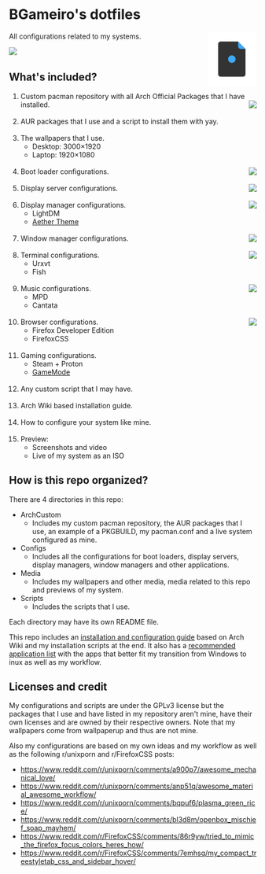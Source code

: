 # BGameiro's dotfiles

<img style="filter:hue-rotate(0deg)" align="right" width="100" height="auto" src="Media/Repo/dotfiles-logo.png">

All configurations related to my systems.

[<img src="https://img.shields.io/github/contributors/BGameiro76/dotfiles.svg?label=Contributors" />](https://github.com/BGameiro76/dotfiles/graphs/contributors)

## What's included?

1.  Custom pacman repository with all Arch Official Packages that I have installed.
[<img align="right" src="https://img.shields.io/github/release/BGameiro76/dotfiles.svg" />](https://github.com/BGameiro76/dotfiles/ArchCustom/ArchRepo)
<br><br>
2.  AUR packages that I use and a script to install them with yay.
<br><br>
3.  The wallpapers that I use.
     *  Desktop: 3000×1920
     *  Laptop: 1920×1080
<br><br>
4.  Boot loader configurations.
[<img align="right" src="https://img.shields.io/badge/Boot loader-systemd boot-blue.svg" />](https://wiki.archlinux.org/index.php/Systemd-boot)
<br><br>
5.  Display server configurations.
[<img align="right" src="https://img.shields.io/badge/Display server-Xorg-blue.svg" />](https://wiki.archlinux.org/index.php/Xorg)
<br><br>
6.  Display manager configurations.
[<img align="right" src="https://img.shields.io/badge/Display manager-LightDM-blue.svg" />](https://wiki.archlinux.org/index.php/LightDM)
     *   LightDM
     *   [Aether Theme](https://github.com/NoiSek/Aether)
<br><br>
7.  Window manager configurations.
[<img align="right" src="https://img.shields.io/badge/Window manager-AwesomeWM-blue.svg" />](https://wiki.archlinux.org/index.php/Awesome)
<br><br>
8.  Terminal configurations.
[<img align="right" src="https://img.shields.io/badge/Terminal-Urxvt-blue.svg" />](https://wiki.archlinux.org/index.php/Rxvt-unicode)
     *   Urxvt
     *   Fish
<br><br>
9.  Music configurations.
[<img align="right" src="https://img.shields.io/badge/Music-Cantata-blue.svg" />](https://wiki.archlinux.org/index.php/Music_Player_Daemon#Graphical)
     *   MPD
     *   Cantata
<br><br>
10.  Browser configurations.
[<img align="right" src="https://img.shields.io/badge/Browser-Firefox-blue.svg" />](https://wiki.archlinux.org/index.php/Firefox)
     *   Firefox Developer Edition
     *   FirefoxCSS
<br><br>
11.  Gaming configurations.
     *   Steam + Proton
     *   [GameMode](https://github.com/FeralInteractive/gamemode)
<br><br>
12.   Any custom script that I may have.
<br><br>
13.   Arch Wiki based installation guide.
<br><br>
14.   How to configure your system like mine.
<br><br>
15.   Preview:
      *    Screenshots and video
      *    Live of my system as an ISO

## How is this repo organized?

There are 4 directories in this repo:
*   ArchCustom
     *   Includes my custom pacman repository, the AUR packages that I use, an example of a PKGBUILD, my pacman.conf and a live system configured as mine.
*   Configs
     *   Includes all the configurations for boot loaders, display servers, display managers, window managers and other applications.
*   Media
     *   Includes my wallpapers and other media, media related to this repo and previews of my system.
*   Scripts
     *   Includes the scripts that I use.

Each directory may have its own README file.

This repo includes an [installation and configuration guide](Installation.md) based on Arch Wiki and my installation scripts at the end. It also has a [recommended application list](Applications.md) with the apps that better fit my transition from Windows to inux as well as my workflow.

## Licenses and credit

My configurations and scripts are under the GPLv3 license but the packages that I use and have listed in my repository aren't mine, have their own licenses and are owned by their respective owners. Note that my wallpapers come from wallpaperup and thus are not mine.

Also my configurations are based on my own ideas and my workflow as well as the following r/unixporn and r/FirefoxCSS posts:

*   https://www.reddit.com/r/unixporn/comments/a900p7/awesome_mechanical_love/
*   https://www.reddit.com/r/unixporn/comments/anp51q/awesome_material_awesome_workflow/
*   https://www.reddit.com/r/unixporn/comments/bqpuf6/plasma_green_rice/
*   https://www.reddit.com/r/unixporn/comments/bl3d8m/openbox_mischief_soap_mayhem/
*   https://www.reddit.com/r/FirefoxCSS/comments/86r9yw/tried_to_mimic_the_firefox_focus_colors_heres_how/
*   https://www.reddit.com/r/FirefoxCSS/comments/7emhsq/my_compact_treestyletab_css_and_sidebar_hover/

